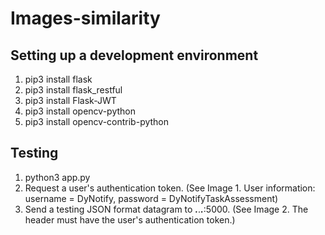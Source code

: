 # Images-similarity
## Setting up a development environment 
1. pip3 install flask
2. pip3 install flask_restful
3. pip3 install Flask-JWT
4. pip3 install opencv-python
5. pip3 install opencv-contrib-python

## Testing
1. python3 app.py
2. Request a user's authentication token. (See Image 1. User information: username = DyNotify, password = DyNotifyTaskAssessment)
3. Send a testing JSON format datagram to ***.***.***.***:5000. (See Image 2. The header must have the user's authentication token.) 
